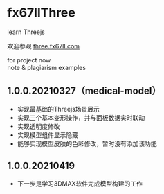 # fx67llThree
learn Threejs

欢迎参观 [three.fx67ll.com](https://three.fx67ll.com '能够完成变形操作的Threejs医疗模型示例')

for project now  
note & plagiarism examples

## 1.0.0.20210327（medical-model）
* 实现最基础的Threejs场景展示
* 实现三个基本变形操作，并与面板数据实时联动
* 实现透明度修改
* 实现模型组件显示隐藏
* 能够实现模型皮肤的色彩修改，暂时没有添加该功能

## 1.0.0.20210419
* 下一步是学习3DMAX软件完成模型构建的工作